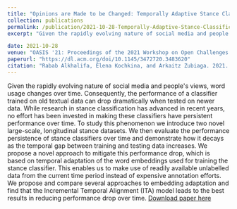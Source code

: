 ```yaml
---
title: "Opinions are Made to be Changed: Temporally Adaptive Stance Classification"
collection: publications
permalink: /publication/2021-10-28-Temporally-Adaptive-Stance-Classification-4
excerpt: "Given the rapidly evolving nature of social media and people's views, word usage changes over time. Consequently, the performance of a classifier trained on old textual data can drop dramatically when tested on newer data. While research in stance classification has advanced in recent years, no effort has been invested in making these classifiers have persistent performance over time. To study this phenomenon we introduce two novel large-scale, longitudinal stance datasets. We then evaluate the performance persistence of stance classifiers over time and demonstrate how it decays as the temporal gap between training and testing data increases. We propose a novel approach to mitigate this performance drop, which is based on temporal adaptation of the word embeddings used for training the stance classifier. This enables us to make use of readily available unlabelled data from the current time period instead of expensive annotation efforts. We propose and compare several approaches to embedding adaptation and find that the Incremental Temporal Alignment (ITA) model leads to the best results in reducing performance drop over time."

date: 2021-10-28
venue: "OASIS '21: Proceedings of the 2021 Workshop on Open Challenges in Online Social Networks"
paperurl: "https://dl.acm.org/doi/10.1145/3472720.3483620"
citation: "Rabab Alkhalifa, Elena Kochkina, and Arkaitz Zubiaga. 2021. Opinions are Made to be Changed: Temporally Adaptive Stance Classification. In Proceedings of the 2021 Workshop on Open Challenges in Online Social Networks (OASIS '21). Association for Computing Machinery, New York, NY, USA, 27–32. https://doi.org/10.1145/3472720.3483620"
---
```

Given the rapidly evolving nature of social media and people's views, word usage changes over time. Consequently, the performance of a classifier trained on old textual data can drop dramatically when tested on newer data. While research in stance classification has advanced in recent years, no effort has been invested in making these classifiers have persistent performance over time. To study this phenomenon we introduce two novel large-scale, longitudinal stance datasets. We then evaluate the performance persistence of stance classifiers over time and demonstrate how it decays as the temporal gap between training and testing data increases. We propose a novel approach to mitigate this performance drop, which is based on temporal adaptation of the word embeddings used for training the stance classifier. This enables us to make use of readily available unlabelled data from the current time period instead of expensive annotation efforts. We propose and compare several approaches to embedding adaptation and find that the Incremental Temporal Alignment (ITA) model leads to the best results in reducing performance drop over time.
[Download paper here](https://dl.acm.org/doi/10.1145/3472720.3483620)